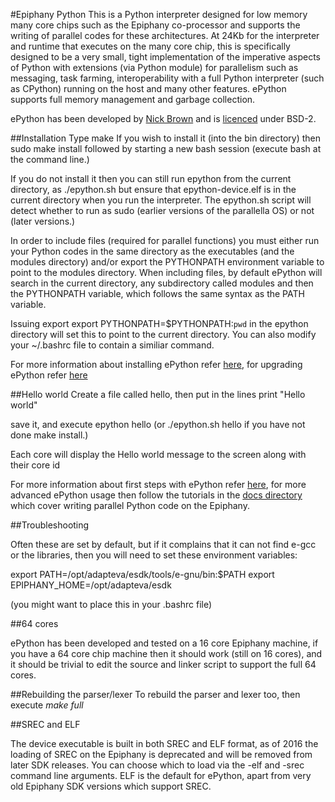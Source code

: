 #Epiphany Python
This is a Python interpreter designed for low memory many core chips such as the Epiphany co-processor and supports the writing of parallel codes for these architectures. At 24Kb for the interpreter and runtime that executes on the many core chip, this is specifically designed to be a very small, tight implementation of the imperative aspects of Python with extensions (via Python module) for parallelism such as messaging, task farming, interoperability with a full Python interpreter (such as CPython) running on the host and many other features. ePython supports full memory management and garbage collection.

ePython has been developed by <a href="https://www.epcc.ed.ac.uk/about/staff/dr-nick-brown">Nick Brown</a> and is [licenced](LICENCE) under BSD-2.

##Installation
Type make
If you wish to install it (into the bin directory) then sudo make install followed by starting a new bash session (execute bash at the command line.)

If you do not install it then you can still run epython from the current directory, as ./epython.sh but ensure that epython-device.elf is in the current directory when you run the interpreter. The epython.sh script will detect whether to run as sudo (earlier versions of the parallella OS) or not (later versions.)

In order to include files (required for parallel functions) you must either run your Python codes in the same directory as the executables (and the modules directory) and/or export the PYTHONPATH environment variable to point to the modules directory. When including files, by default ePython will search in the current directory, any subdirectory called modules and then the PYTHONPATH variable, which follows the same syntax as the PATH variable.

Issuing export export PYTHONPATH=$PYTHONPATH:`pwd` in the epython directory will set this to point to the current directory. You can also modify your ~/.bashrc file to contain a similiar command.

For more information about installing ePython refer [here](docs/tutorial1.md), for upgrading ePython refer [here](docs/installupgrade.md)

##Hello world
Create a file called hello, then put in the lines
print "Hello world"

save it, and execute epython hello (or ./epython.sh hello if you have not done make install.)

Each core will display the Hello world message to the screen along with their core id

For more information about first steps with ePython refer [here](docs/tutorial1.md), for more advanced ePython usage then follow the tutorials in the [docs directory](docs) which cover writing parallel Python code on the Epiphany.

##Troubleshooting

Often these are set by default, but if it complains that it can not find e-gcc or the libraries, then you will need to set these environment variables:

export PATH=/opt/adapteva/esdk/tools/e-gnu/bin:$PATH
export EPIPHANY_HOME=/opt/adapteva/esdk

(you might want to place this in your .bashrc file)

##64 cores

ePython has been developed and tested on a 16 core Epiphany machine, if you have a 64 core chip machine then it should work (still on 16 cores), and it should be trivial to edit the source and linker script to support the full 64 cores.

##Rebuilding the parser/lexer
To rebuild the parser and lexer too, then execute *make full*

##SREC and ELF

The device executable is built in both SREC and ELF format, as of 2016 the loading of SREC on the Epiphany is deprecated and will be removed from later SDK releases. You can choose which to load via the -elf and -srec command line arguments. ELF is the default for ePython, apart from very old Epiphany SDK versions which support SREC.
